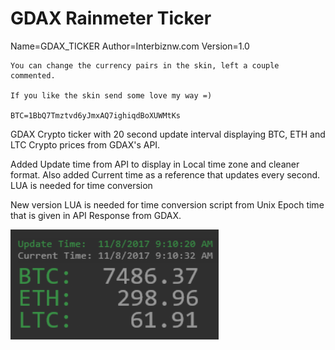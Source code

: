 # GDAX Rainmeter Ticker

Name=GDAX_TICKER
Author=Interbiznw.com
Version=1.0

	You can change the currency pairs in the skin, left a couple commented.

	If you like the skin send some love my way =)

	BTC=1BbQ7Tmztvd6yJmxAQ7ighiqdBoXUWMtKs

GDAX Crypto ticker with 20 second update interval displaying BTC, ETH and LTC Crypto prices from GDAX's API.

Added Update time from API to display in Local time zone and cleaner format. Also added Current time as a reference that updates every second. LUA is needed for time conversion

New version LUA is needed for time conversion script from Unix Epoch time that is given in API Response from GDAX.

![alt text](https://github.com/interbiznw/Crypto_Tracker/blob/master/2017-11-08%2009_10_32-.png)
